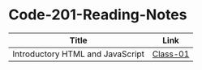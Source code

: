 # Code-201-Reading-Notes

| Title      |Link |
| ----------- | ----------- |
| Introductory HTML and JavaScript | [Class-01](Class-01)

